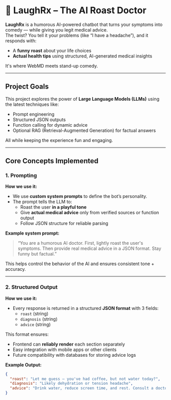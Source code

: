 # 🤖 LaughRx – The AI Roast Doctor

**LaughRx** is a humorous AI-powered chatbot that turns your symptoms into comedy — while giving you legit medical advice.  
The twist? You tell it your problems (like “I have a headache”), and it responds with:

- A **funny roast** about your life choices 
- **Actual health tips** using structured, AI-generated medical insights 

It's where WebMD meets stand-up comedy.

---

## Project Goals

This project explores the power of **Large Language Models (LLMs)** using the latest techniques like:

- Prompt engineering  
- Structured JSON outputs  
- Function calling for dynamic advice  
- Optional RAG (Retrieval-Augmented Generation) for factual answers  

All while keeping the experience fun and engaging.

---

##  Core Concepts Implemented

### 1. Prompting

**How we use it:**

- We use **custom system prompts** to define the bot’s personality.
- The prompt tells the LLM to:
  - Roast the user **in a playful tone**
  - Give **actual medical advice** only from verified sources or function output
  - Follow JSON structure for reliable parsing

**Example system prompt:**
> “You are a humorous AI doctor. First, lightly roast the user's symptoms. Then provide real medical advice in a JSON format. Stay funny but factual.”

This helps control the behavior of the AI and ensures consistent tone + accuracy.

---

### 2. Structured Output

**How we use it:**

- Every response is returned in a structured **JSON format** with 3 fields:
  - `roast` (string)
  - `diagnosis` (string)
  - `advice` (string)

This format ensures:
- Frontend can **reliably render** each section separately
- Easy integration with mobile apps or other clients
- Future compatibility with databases for storing advice logs

**Example Output:**
```json
{
  "roast": "Let me guess — you've had coffee, but not water today?",
  "diagnosis": "Likely dehydration or tension headache",
  "advice": "Drink water, reduce screen time, and rest. Consult a doctor if it persists."
}
